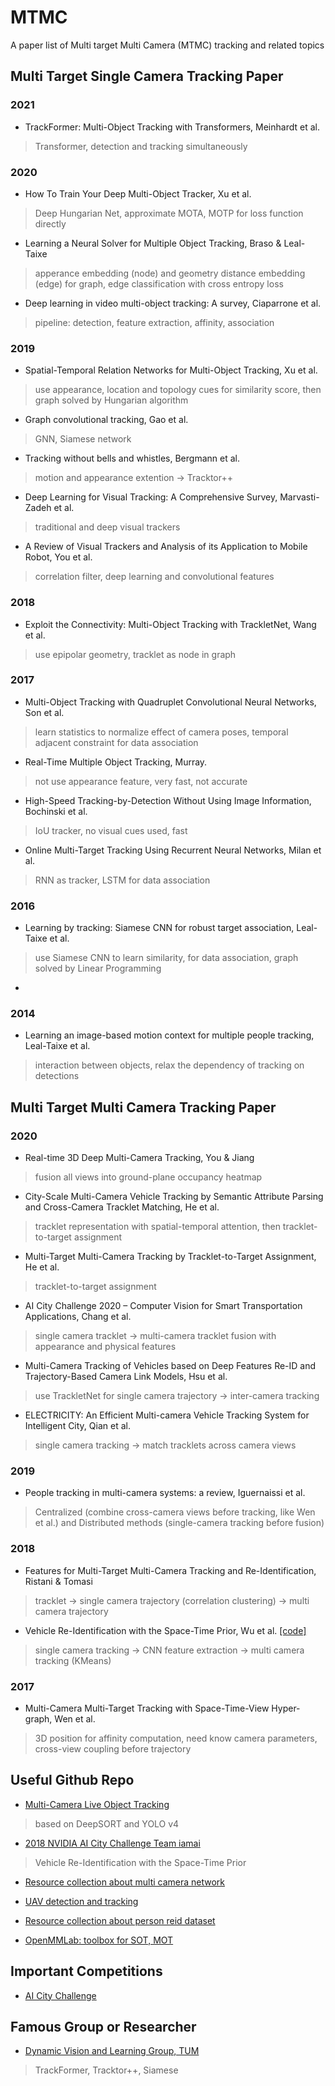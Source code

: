 # MTMC
A paper list of Multi target Multi Camera (MTMC) tracking and related topics

## Multi Target Single Camera Tracking Paper

### 2021
- TrackFormer: Multi-Object Tracking with Transformers, Meinhardt et al. 
> Transformer, detection and tracking simultaneously

### 2020
- How To Train Your Deep Multi-Object Tracker, Xu et al. 
> Deep Hungarian Net, approximate MOTA, MOTP for loss function directly

- Learning a Neural Solver for Multiple Object Tracking, Braso & Leal-Taixe
> apperance embedding (node) and geometry distance embedding (edge) for graph, edge classification with cross entropy loss 

- Deep learning in video multi-object tracking: A survey, Ciaparrone et al.
> pipeline: detection, feature extraction, affinity, association

### 2019
- Spatial-Temporal Relation Networks for Multi-Object Tracking, Xu et al. 
> use appearance, location and topology cues for similarity score, then graph solved by Hungarian algorithm

- Graph convolutional tracking, Gao et al.
> GNN, Siamese network

- Tracking without bells and whistles, Bergmann et al. 
> motion and appearance extention -> Tracktor++

- Deep Learning for Visual Tracking: A Comprehensive Survey, Marvasti-Zadeh et al.
> traditional and deep visual trackers 

- A Review of Visual Trackers and Analysis of its Application to Mobile Robot, You et al.
> correlation filter, deep learning and convolutional features

### 2018

- Exploit the Connectivity: Multi-Object Tracking with TrackletNet, Wang et al. 
> use epipolar geometry, tracklet as node in graph

### 2017
- Multi-Object Tracking with Quadruplet Convolutional Neural Networks, Son et al. 
> learn statistics to normalize effect of camera poses, temporal adjacent constraint for data association 

- Real-Time Multiple Object Tracking, Murray.
> not use appearance feature, very fast, not accurate

- High-Speed Tracking-by-Detection Without Using Image Information, Bochinski et al. 
> IoU tracker, no visual cues used, fast  

- Online Multi-Target Tracking Using Recurrent Neural Networks, Milan et al. 
> RNN as tracker, LSTM for data association

### 2016
- Learning by tracking: Siamese CNN for robust target association, Leal-Taixe et al.
> use Siamese CNN to learn similarity, for data association, graph solved by Linear Programming 
- 

### 2014
- Learning an image-based motion context for multiple people tracking, Leal-Taixe et al.
> interaction between objects, relax the dependency of tracking on detections


## Multi Target Multi Camera Tracking Paper

### 2020
- Real-time 3D Deep Multi-Camera Tracking, You & Jiang
> fusion all views into ground-plane occupancy heatmap 

- City-Scale Multi-Camera Vehicle Tracking by Semantic Attribute Parsing and Cross-Camera Tracklet Matching, He et al. 
> tracklet representation with spatial-temporal attention, then tracklet-to-target assignment

- Multi-Target Multi-Camera Tracking by Tracklet-to-Target Assignment, He et al.
> tracklet-to-target assignment

- AI City Challenge 2020 – Computer Vision for Smart Transportation Applications, Chang et al.
> single camera tracklet -> multi-camera tracklet fusion with appearance and physical features

- Multi-Camera Tracking of Vehicles based on Deep Features Re-ID and Trajectory-Based Camera Link Models, Hsu et al.
> use TrackletNet for single camera trajectory -> inter-camera tracking

- ELECTRICITY: An Efficient Multi-camera Vehicle Tracking System for Intelligent City, Qian et al.
> single camera tracking -> match tracklets across camera views

### 2019
- People tracking in multi-camera systems: a review, Iguernaissi et al.
> Centralized (combine cross-camera views before tracking, like Wen et al.) and Distributed methods (single-camera tracking before fusion)

### 2018
- Features for Multi-Target Multi-Camera Tracking and Re-Identification, Ristani & Tomasi
> tracklet -> single camera trajectory (correlation clustering) -> multi camera trajectory

- Vehicle Re-Identification with the Space-Time Prior, Wu et al. [[code]](https://github.com/cw1204772/AIC2018_iamai)
> single camera tracking -> CNN feature extraction -> multi camera tracking (KMeans)

### 2017
- Multi-Camera Multi-Target Tracking with Space-Time-View Hyper-graph, Wen et al. 
> 3D position for affinity computation, need know camera parameters, cross-view coupling before trajectory


## Useful Github Repo
- [Multi-Camera Live Object Tracking](https://github.com/LeonLok/Multi-Camera-Live-Object-Tracking)
> based on DeepSORT and YOLO v4

- [2018 NVIDIA AI City Challenge Team iamai](https://github.com/cw1204772/AIC2018_iamai)<br/>
> Vehicle Re-Identification with the Space-Time Prior

- [Resource collection about multi camera network](https://github.com/YanLu-nyu/Awesome-Multi-Camera-Network)<br/>

- [UAV detection and tracking](https://github.com/tau-adl/Detection_Tracking_JetsonTX2)<br/>

- [Resource collection about person reid dataset](https://github.com/NEU-Gou/awesome-reid-dataset)<br/>

- [OpenMMLab: toolbox for SOT, MOT](https://github.com/open-mmlab/mmtracking)

## Important Competitions
- [AI City Challenge](https://www.aicitychallenge.org/)

## Famous Group or Researcher

- [Dynamic Vision and Learning Group, TUM](https://dvl.in.tum.de/research/)
> TrackFormer, Tracktor++, Siamese


<!--
[DeepSORT](https://github.com/nwojke/deep_sort) <br/>
<br/>
<br/>
-->
